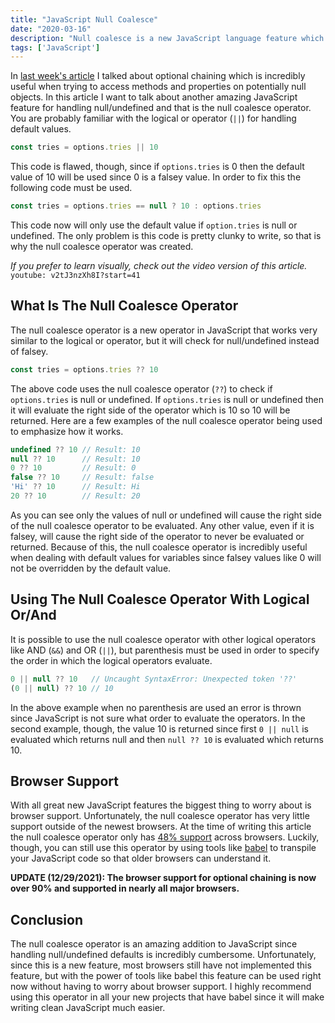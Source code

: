 ```yaml
---
title: "JavaScript Null Coalesce"
date: "2020-03-16"
description: "Null coalesce is a new JavaScript language feature which makes assigning default values for null/undefined incredibly easy."
tags: ['JavaScript']
---
```


In [last week's article](/2020-03/javascript-optional-chaining) I talked about optional chaining which is incredibly useful when trying to access methods and properties on potentially null objects. In this article I want to talk about another amazing JavaScript feature for handling null/undefined and that is the null coalesce operator. You are probably familiar with the logical or operator (`||`) for handling default values.
```js
const tries = options.tries || 10
```
This code is flawed, though, since if `options.tries` is 0 then the default value of 10 will be used since 0 is a falsey value. In order to fix this the following code must be used.
```js
const tries = options.tries == null ? 10 : options.tries
```
This code now will only use the default value if `option.tries` is null or undefined. The only problem is this code is pretty clunky to write, so that is why the null coalesce operator was created.

*If you prefer to learn visually, check out the video version of this article.*
`youtube: v2tJ3nzXh8I?start=41`

## What Is The Null Coalesce Operator

The null coalesce operator is a new operator in JavaScript that works very similar to the logical or operator, but it will check for null/undefined instead of falsey.
```js
const tries = options.tries ?? 10
```
The above code uses the null coalesce operator (`??`) to check if `options.tries` is null or undefined. If `options.tries` is null or undefined then it will evaluate the right side of the operator which is 10 so 10 will be returned. Here are a few examples of the null coalesce operator being used to emphasize how it works.
```js
undefined ?? 10 // Result: 10
null ?? 10      // Result: 10
0 ?? 10         // Result: 0
false ?? 10     // Result: false
'Hi' ?? 10      // Result: Hi
20 ?? 10        // Result: 20
```
As you can see only the values of null or undefined will cause the right side of the null coalesce operator to be evaluated. Any other value, even if it is falsey, will cause the right side of the operator to never be evaluated or returned. Because of this, the null coalesce operator is incredibly useful when dealing with default values for variables since falsey values like 0 will not be overridden by the default value.

## Using The Null Coalesce Operator With Logical Or/And

It is possible to use the null coalesce operator with other logical operators like AND (`&&`) and OR (`||`), but parenthesis must be used in order to specify the order in which the logical operators evaluate.
```js
0 || null ?? 10   // Uncaught SyntaxError: Unexpected token '??'
(0 || null) ?? 10 // 10
```
In the above example when no parenthesis are used an error is thrown since JavaScript is not sure what order to evaluate the operators. In the second example, though, the value 10 is returned since first `0 || null` is evaluated which returns null and then `null ?? 10` is evaluated which returns 10.

## Browser Support

With all great new JavaScript features the biggest thing to worry about is browser support. Unfortunately, the null coalesce operator has very little support outside of the newest browsers. At the time of writing this article the null coalesce operator only has [48% support](https://caniuse.com/#search=null%20coalescing) across browsers. Luckily, though, you can still use this operator by using tools like [babel](https://babeljs.io/docs/en/babel-plugin-proposal-nullish-coalescing-operator) to transpile your JavaScript code so that older browsers can understand it.

**UPDATE (12/29/2021): The browser support for optional chaining is now over 90% and supported in nearly all major browsers.**

## Conclusion

The null coalesce operator is an amazing addition to JavaScript since handling null/undefined defaults is incredibly cumbersome. Unfortunately, since this is a new feature, most browsers still have not implemented this feature, but with the power of tools like babel this feature can be used right now without having to worry about browser support. I highly recommend using this operator in all your new projects that have babel since it will make writing clean JavaScript much easier.